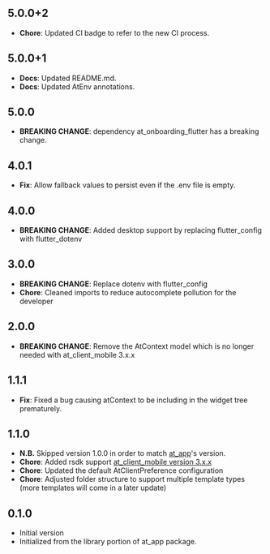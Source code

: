 ## 5.0.0+2

  - **Chore**: Updated CI badge to refer to the new CI process.

## 5.0.0+1

- **Docs**: Updated README.md.
- **Docs**: Updated AtEnv annotations.

## 5.0.0

- **BREAKING CHANGE**: dependency at_onboarding_flutter has a breaking change.

## 4.0.1

- **Fix**: Allow fallback values to persist even if the .env file is empty.

## 4.0.0

- **BREAKING CHANGE**: Added desktop support by replacing flutter_config with flutter_dotenv

## 3.0.0

- **BREAKING CHANGE**: Replace dotenv with flutter_config
- **Chore**: Cleaned imports to reduce autocomplete pollution for the developer

## 2.0.0

- **BREAKING CHANGE**: Remove the AtContext model which is no longer needed with at_client_mobile 3.x.x

## 1.1.1

- **Fix**: Fixed a bug causing atContext to be including in the widget tree prematurely.

## 1.1.0

- **N.B.** Skipped version 1.0.0 in order to match [at_app](https://pub.dev/packages/at_app)'s version.
- **Chore**: Added rsdk support [at_client_mobile version 3.x.x](https://pub.dev/packages/at_client_mobile)
- **Chore**: Updated the default AtClientPreference configuration
- **Chore**: Adjusted folder structure to support multiple template types (more templates will come in a later update)

## 0.1.0

- Initial version
- Initialized from the library portion of at_app package.
